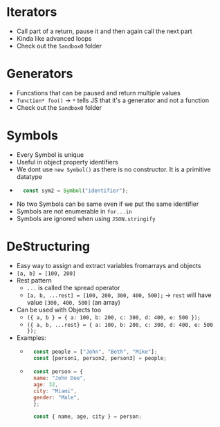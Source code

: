 # Iterators
- Call part of a return, pause it and then again call the next part
- Kinda like advanced loops
- Check out the `Sandbox0` folder

# Generators
- Funcstions that can be paused and return multiple values
- `function* foo()` → `*` tells JS that it's a generator and not a function
- Check out the `Sandbox0` folder

# Symbols
- Every Symbol is unique
- Useful in object property identifiers
- We dont use `new Symbol()` as there is no constructor. It is a primitive datatype
- ```js
    const sym2 = Symbol("identifier");
    ```
- No two Symbols can be same even if we put the same identifier
- Symbols are not enumerable in `for...in`
- Symbols are ignored when using `JSON.stringify`

# DeStructuring
- Easy way to assign and extract variables fromarrays and objects
- `[a, b] = [100, 200]`
- Rest pattern
    - `...` is called the spread operator
    - `[a, b, ...rest] = [100, 200, 300, 400, 500];` → `rest` will have value `[300, 400, 500]` (an array)
- Can be used with Objects too
    - `({ a, b } = { a: 100, b: 200, c: 300, d: 400, e: 500 });`
    - `({ a, b, ...rest} = { a: 100, b: 200, c: 300, d: 400, e: 500 });`
- Examples:
    - ```js
        const people = ["John", "Beth", "Mike"];
        const [person1, person2, person3] = people;
        ```
    - ```js
        const person = {
        name: "John Doe",
        age: 32,
        city: "Miami",
        gender: "Male",
        };

        const { name, age, city } = person;
        ```
